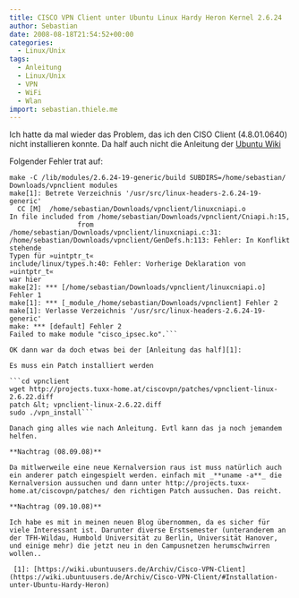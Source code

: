 ```yaml
---
title: CISCO VPN Client unter Ubuntu Linux Hardy Heron Kernel 2.6.24
author: Sebastian
date: 2008-08-18T21:54:52+00:00
categories:
  - Linux/Unix
tags:
  - Anleitung
  - Linux/Unix
  - VPN
  - WiFi
  - Wlan
import: sebastian.thiele.me
---
```

Ich hatte da mal wieder das Problem, das ich den CISO Client (4.8.01.0640) nicht installieren konnte. Da half auch nicht die Anleitung der [Ubuntu Wiki](https://wiki.ubuntuusers.de/Archiv/Cisco-VPN-Client/)
  
Folgender Fehler trat auf:

```Making module
make -C /lib/modules/2.6.24-19-generic/build SUBDIRS=/home/sebastian/
Downloads/vpnclient modules
make[1]: Betrete Verzeichnis '/usr/src/linux-headers-2.6.24-19-generic'
  CC [M]  /home/sebastian/Downloads/vpnclient/linuxcniapi.o
In file included from /home/sebastian/Downloads/vpnclient/Cniapi.h:15,
                 from /home/sebastian/Downloads/vpnclient/linuxcniapi.c:31:
/home/sebastian/Downloads/vpnclient/GenDefs.h:113: Fehler: In Konflikt stehende
Typen für »uintptr_t«
include/linux/types.h:40: Fehler: Vorherige Deklaration von »uintptr_t«
war hier
make[2]: *** [/home/sebastian/Downloads/vpnclient/linuxcniapi.o] Fehler 1
make[1]: *** [_module_/home/sebastian/Downloads/vpnclient] Fehler 2
make[1]: Verlasse Verzeichnis '/usr/src/linux-headers-2.6.24-19-generic'
make: *** [default] Fehler 2
Failed to make module "cisco_ipsec.ko".```

OK dann war da doch etwas bei der [Anleitung das half][1]:
  
Es muss ein Patch installiert werden

```cd vpnclient
wget http://projects.tuxx-home.at/ciscovpn/patches/vpnclient-linux-2.6.22.diff
patch &lt; vpnclient-linux-2.6.22.diff
sudo ./vpn_install```

Danach ging alles wie nach Anleitung. Evtl kann das ja noch jemandem helfen.

**Nachtrag (08.09.08)**

Da mitlwerweile eine neue Kernalversion raus ist muss natürlich auch ein anderer patch eingespielt werden. einfach mit _**uname -a**_ die Kernalversion aussuchen und dann unter http://projects.tuxx-home.at/ciscovpn/patches/ den richtigen Patch aussuchen. Das reicht.

**Nachtrag (09.10.08)**

Ich habe es mit in meinen neuen Blog übernommen, da es sicher für viele Interessant ist. Darunter diverse Erstsemester (unteranderem an der TFH-Wildau, Humbold Universität zu Berlin, Universität Hanover, und einige mehr) die jetzt neu in den Campusnetzen herumschwirren wollen..

 [1]: [https://wiki.ubuntuusers.de/Archiv/Cisco-VPN-Client](https://wiki.ubuntuusers.de/Archiv/Cisco-VPN-Client/#Installation-unter-Ubuntu-Hardy-Heron)
